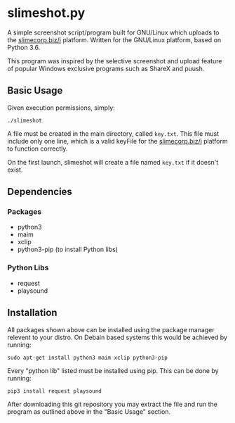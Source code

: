 # slimeshot.py

A simple screenshot script/program built for GNU/Linux which uploads to the [slimecorp.biz/i](http://slimecorp.biz/i) platform.
Written for the GNU/Linux platform, based on Python 3.6.

This program was inspired by the selective screenshot and upload feature of popular
Windows exclusive programs such as ShareX and puush.


## Basic Usage
Given execution permissions, simply:

`./slimeshot`

A file must be created in the main directory, called `key.txt`.
This file must include only one line, which is a valid keyFile
for the [slimecorp.biz/i](http://slimecorp.biz/i) platform to function correctly.

On the first launch, slimeshot will create a file named `key.txt` if it doesn't exist.


## Dependencies
### Packages
-   python3
-   maim
-   xclip
-   python3-pip (to install Python libs)

### Python Libs
-   request
-   playsound


## Installation

All packages shown above can be installed using the package manager relevent to your distro.
On Debain based systems this would be achieved by running:

`sudo apt-get install python3 maim xclip python3-pip`

Every "python lib" listed must be installed using pip. This can be done by running:

`pip3 install request playsound`

After downloading this git repository you may extract the file and run the program
as outlined above in the "Basic Usage" section.
